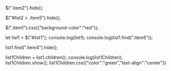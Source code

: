 $(".item2").hide();

$("#list2 > .item5").hide();


$(".item1").css({"background-color":"red"});

let list1 = $("#list1");
console.log(list1);
console.log(list1.find(".item5"));

list1.find(".item4").hide();

list1Children = list1.children();
console.log(list1Children);
list1Children.show();
list1Children.css({"color":"green","text-align":"center"})
